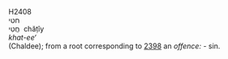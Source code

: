 H2408  
חטי  
חֲטִי ‎ chăṭı̂y  
*khat-ee‘*  
(Chaldee); from a root corresponding to [2398](h2398) an *offence: -*
sin.  
